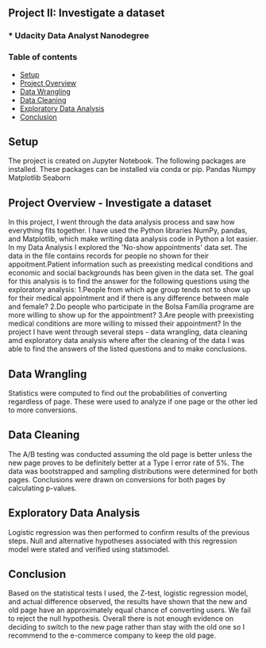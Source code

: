 ## Project II: Investigate a dataset
### * Udacity Data Analyst Nanodegree
### Table of contents
* [Setup](#setup)
* [Project Overview](#Project)
* [Data Wrangling](#Data_Wranging)
* [Data Cleaning](#Data_Cleaning)
* [Exploratory Data Analysis](#Exploratory_Data_Analysis)
* [Conclusion](#Conclusion)

## Setup
The project is created on Jupyter Notebook. The following packages are installed. These packages can be installed via conda or pip.
Pandas
Numpy
Matplotlib
Seaborn

## Project Overview - Investigate a dataset
In this project, I went through the data analysis process and saw how everything fits together.
I have used the Python libraries NumPy, pandas, and Matplotlib, which make writing data analysis code in Python a lot easier.
In my Data Analysis I explored the 'No-show appointments' data set. The data in the file contains records for people no shown for their appoitment.Patient information such as preexisting medical conditions and economic and social backgrounds has been given in the data set. The goal for this analysis is to find
the answer for the following questions using the exploratory analysis:
   1.People from which age group tends not to show up for their medical appointment and if there is any difference between male and female?
   2.Do people who participate in the Bolsa Família programe are more willing to show up for the appointment?
   3.Are people with preexisting medical conditions are more willing to missed their appointment?
In the project I have went through several steps - data wrangling, data cleaning amd exploratory data analysis where after the cleaning of the data I was able to find the answers of the listed questions and to make conclusions.
## Data Wrangling
Statistics were computed to find out the probabilities of converting regardless of page. These were used to analyze if one page or the other led to more conversions.

## Data Cleaning
The A/B testing was conducted assuming the old page is better unless the new page proves to be definitely better at a Type I error rate of 5%. The data was bootstrapped and sampling distributions were determined for both pages. Conclusions were drawn on conversions for both pages by calculating p-values.

## Exploratory Data Analysis
Logistic regression was then performed to confirm results of the previous steps. Null and alternative hypotheses associated with this regression model were stated and verified using statsmodel.

## Conclusion
Based on the statistical tests I used, the Z-test, logistic regression model, and actual difference observed, the results have shown that the new and old page have an approximately equal chance of converting users. We fail to reject the null hypothesis. Overall there is not enough evidence on deciding to switch to the new page rather than stay with the old one so I recommend to the e-commerce company to keep the old page.

